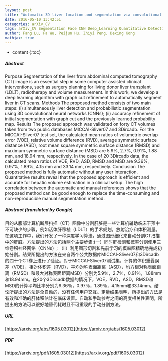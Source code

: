 ```yaml
---
layout: post
title: "Automatic 3D liver location and segmentation via convolutional neural networks and graph cut"
date: 2016-05-10 13:42:51
categories: arXiv_CV
tags: arXiv_CV Segmentation Face CNN Deep_Learning Quantitative Detection Relation
author: Fang Lu, Fa Wu, Peijun Hu, Zhiyi Peng, Dexing Kong
mathjax: true
---
```


* content
{:toc}

##### Abstract
Purpose Segmentation of the liver from abdominal computed tomography (CT) image is an essential step in some computer assisted clinical interventions, such as surgery planning for living donor liver transplant (LDLT), radiotherapy and volume measurement. In this work, we develop a deep learning algorithm with graph cut refinement to automatically segment liver in CT scans. Methods The proposed method consists of two main steps: (i) simultaneously liver detection and probabilistic segmentation using 3D convolutional neural networks (CNNs); (ii) accuracy refinement of initial segmentation with graph cut and the previously learned probability map. Results The proposed approach was validated on forty CT volumes taken from two public databases MICCAI-Sliver07 and 3Dircadb. For the MICCAI-Sliver07 test set, the calculated mean ratios of volumetric overlap error (VOE), relative volume difference (RVD), average symmetric surface distance (ASD), root mean square symmetric surface distance (RMSD) and maximum symmetric surface distance (MSD) are 5.9%, 2.7%, 0.91%, 1.88 mm, and 18.94 mm, respectively. In the case of 20 3Dircadb data, the calculated mean ratios of VOE, RVD, ASD, RMSD and MSD are 9.36%, 0.97%, 1.89%, 4.15 mm and 33.14 mm, respectively. Conclusion The proposed method is fully automatic without any user interaction. Quantitative results reveal that the proposed approach is efficient and accurate for hepatic volume estimation in a clinical setup. The high correlation between the automatic and manual references shows that the proposed method can be good enough to replace the time-consuming and non-reproducible manual segmentation method.

##### Abstract (translated by Google)
目的从腹部计算机断层扫描（CT）图像中分割肝脏是一些计算机辅助临床干预中不可缺少的步骤，例如活体肝移植（LDLT）的手术规划，放射治疗和体积测量。在这项工作中，我们开发了一种深度学习算法，通过图形细化来自动分割CT扫描中的肝脏。方法提出的方法包括两个主要步骤:(一）同时肝检测和概率分割使用三维卷积神经网络（CNNs）; （ii）利用图形切割和先前学习的概率图精确地完成初始分割。结果所提出的方法在来自两个公共数据库MICCAI-Sliver07和3Dircadb的四十个CT卷上进行了验证。对于MICCAI-Sliver07测试集，计算的体积重叠误差（VOE），相对体积差（RVD），平均对称表面距离（ASD），均方根对称表面距离（RMSD）和最大对称表面距离MSD）分别为5.9％，2.7％，0.91％，1.88mm和18.94mm。在20个3Dircadb数据的情况下，VOE，RVD，ASD，RMSD和MSD的计算平均比率分别为9.36％，0.97％，1.89％，4.15mm和33.14mm。结论所提出的方法是全自动的，没有任何用户交互。定量结果表明，所提出的方法是有效和准确的肝体积估计在临床设置。自动和手动参考之间的高度相关性表明，所提出的方法可以很好地替代耗时且不可重现的手动分割方法。

##### URL
[https://arxiv.org/abs/1605.03012](https://arxiv.org/abs/1605.03012)

##### PDF
[https://arxiv.org/pdf/1605.03012](https://arxiv.org/pdf/1605.03012)

